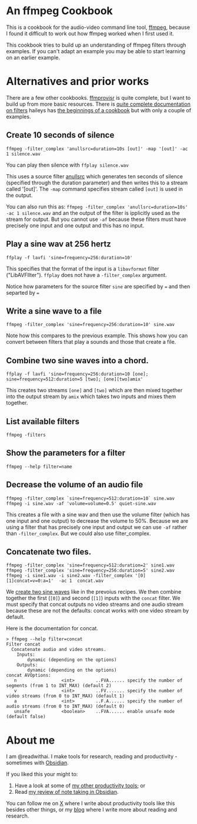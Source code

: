 # An ffmpeg Cookbook
This is a cookbook for the audio-video command line tool, [ffmpeg](https://www.ffmpeg.org/), because I found it difficult to work out how ffmpeg worked when I first used it.

This cookbook tries to build up an understanding of ffmpeg filters through examples. If you can't adapt an example you may be able to start learning on an earlier example.

# Alternatives and prior works
There are a few other cookbooks. [ffmprovisr](https://amiaopensource.github.io/ffmprovisr/) is quite complete, but I want to build up from more basic resources. There is [quite complete documentation on filters](https://ffmpeg.org/ffmpeg-filters.html#Filtering-Introduction) haileys has [the beginnings of a cookbook](https://github.com/haileys/ffmpeg-cookbook) but with only a couple of examples.

## Create 10 seconds of silence
```
ffmpeg -filter_complex 'anullsrc=duration=10s [out]' -map '[out]' -ac 1 silence.wav
```

You can play then silence with `ffplay silence.wav`

This uses a source filter [anullsrc](https://ffmpeg.org/ffmpeg-filters.html#anullsrc) which generates ten seconds of silence (specified through the duration parameter) and then writes this to a stream called '[out]'. The `-map` command specifies stream called `[out]` is used in the output.


You can also run this as: `ffmpeg -filter_complex 'anullsrc=duration=10s' -ac 1 silence.wav` and an the output of the filter is ipplicitly used as the stream for output. But you cannot use `-af` because these filters must have precisely one input and one output and this has no input.

## Play a sine wav at 256 hertz
```
ffplay -f lavfi 'sine=frequency=256:duration=10'
```

This specifies that the format of the input is a `libavformat` filter ("LibAVFIlter"). `ffplay` does not have a `-filter_complex` argument.

Notice how parameters for the source filter `sine` are specified by `=` and then separted by `=`

## Write a sine wave to a file
<a name="write_sine"></a>
```
ffmpeg -filter_complex 'sine=frequency=256:duration=10' sine.wav
```

Note how this compares to the previous example. This shows how you can convert between filters that play a sounds and those that create a file.

## Combine two sine waves into a chord.
```
ffplay -f lavfi 'sine=frequency=256:duration=10 [one]; sine=frequency=512:duration=5 [two]; [one][two]amix'
```
This creates two streams `[one]` and `[two]` which are then mixed together into the output stream by `amix` which takes two inputs and mixes them together.

## List available filters
```
ffmpeg -filters
```

## Show the parameters for a filter
```
ffmpeg --help filter=name
```

## Decrease the volume of an audio file
```
ffmpeg -filter_complex `sine=frequency=512:duration=10` sine.wav
ffmpeg -i sine.wav -af 'volume=volume=0.5' quiet-sine.wav
```

This creates a file with a sine wav and then use the volume filter (which has one input and one output) to decrease the volume to 50%. Because we are using a filter that has precisely one input and output we can use `-af` rather than `-filter_complex`. But we could also use filter_complex.


## Concatenate two files.
```
ffmpeg -filter_complex 'sine=frequency=512:duration=2' sine1.wav
ffmpeg -filter_complex 'sine=frequency=256:duration=5' sine2.wav
ffmpeg -i sine1.wav -i sine2.wav -filter_complex '[0][1]concat=v=0:a=1'  -ac 1  concat.wav
```

We [create two sine waves](#write-sine) like in the prevoius recipes. We then combine together the first (`[0]`) and second (`[1]`) inputs with the `concat` filter. We must specify that concat outputs no video streams and one audio stream because these are not the defaults: concat works with one video stream by default.


Here is the documentation for concat.

```
> ffmpeg --help filter=concat
Filter concat
  Concatenate audio and video streams.
    Inputs:
        dynamic (depending on the options)
    Outputs:
        dynamic (depending on the options)
concat AVOptions:
   n                 <int>        ..FVA...... specify the number of segments (from 1 to INT_MAX) (default 2)
   v                 <int>        ..FV....... specify the number of video streams (from 0 to INT_MAX) (default 1)
   a                 <int>        ..F.A...... specify the number of audio streams (from 0 to INT_MAX) (default 0)
   unsafe            <boolean>    ..FVA...... enable unsafe mode (default false)
```

# About me
I am @readwithai. I make tools for research, reading and productivity - sometimes with [Obsidian](https://readwithai.substack.com/p/what-exactly-is-obsidian). 

If you liked this your might to:

1. Have a look at some of [my other productivity tools](https://readwithai.substack.com/p/my-productivity-tools); or
2. Read [my review of note taking in Obsidian](https://readwithai.substack.com/p/note-taking-with-obsidian-much-of).

You can follow me on [X](https://x.com/readwithai) where I write about productivity tools like this besides other things, or my [blog](https://readwithai.substack.com/) where I write more about reading and research.

